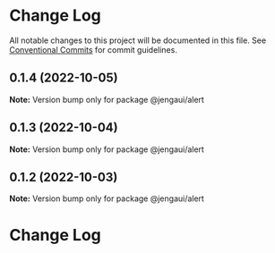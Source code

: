 # Change Log

All notable changes to this project will be documented in this file.
See [Conventional Commits](https://conventionalcommits.org) for commit guidelines.

## 0.1.4 (2022-10-05)

**Note:** Version bump only for package @jengaui/alert

## 0.1.3 (2022-10-04)

**Note:** Version bump only for package @jengaui/alert

## 0.1.2 (2022-10-03)

**Note:** Version bump only for package @jengaui/alert

# Change Log
